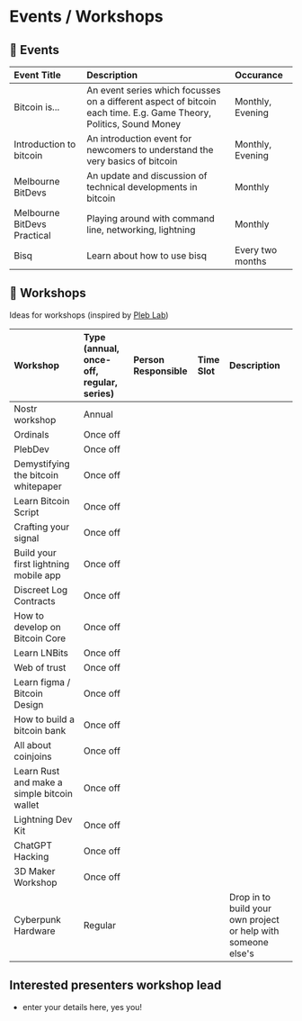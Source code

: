 # Events / Workshops

## 📅  Events

| Event Title | Description | Occurance | 
| :----------- | :----------- | :----------- |
| Bitcoin is... | An event series which focusses on a different aspect of bitcoin each time. E.g. Game Theory, Politics, Sound Money | Monthly, Evening |
| Introduction to bitcoin | An introduction event for newcomers to understand the very basics of bitcoin | Monthly, Evening |
| Melbourne BitDevs | An update and discussion of technical developments in bitcoin | Monthly |
| Melbourne BitDevs Practical | Playing around with command line, networking, lightning | Monthly |
| Bisq | Learn about how to use bisq | Every two months |

## 🔨  Workshops
Ideas for workshops (inspired by [Pleb Lab](https://github.com/PlebLab/PlebLab_Workshops))

| Workshop | Type (annual, once-off, regular, series) | Person Responsible | Time Slot | Description |
| :----------- | :----------- | :----------- | :------- | :----------- |
| Nostr workshop | Annual | |
| Ordinals | Once off | |
| PlebDev | Once off |  | 
| Demystifying the bitcoin whitepaper | Once off | 
| Learn Bitcoin Script | Once off |  | 
| Crafting your signal | Once off | 
| Build your first lightning mobile app | Once off | 
| Discreet Log Contracts | Once off |  | 
| How to develop on Bitcoin Core | Once off |  | 
| Learn LNBits | Once off | 
| Web of trust | Once off | 
| Learn figma / Bitcoin Design | Once off | 
| How to build a bitcoin bank | Once off | 
| All about coinjoins | Once off |  | 
| Learn Rust and make a simple bitcoin wallet | Once off |  | 
| Lightning Dev Kit | Once off |  | 
| ChatGPT Hacking | Once off | 
| 3D Maker Workshop | Once off |  
| Cyberpunk Hardware | Regular |  | | Drop in to build your own project or help with someone else's |


## Interested presenters workshop lead
- enter your details here, yes you!

